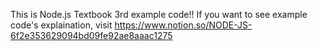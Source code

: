 This is Node.js Textbook 3rd example code!!
If you want to see example code's explaination, visit https://www.notion.so/NODE-JS-6f2e353629094bd09fe92ae8aaac1275
